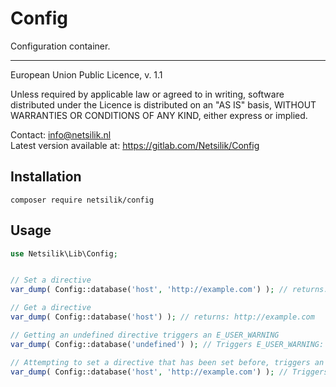 Config
======

Configuration container.

---

European Union Public Licence, v. 1.1

Unless required by applicable law or agreed to in writing, software
distributed under the Licence is distributed on an "AS IS" basis,
WITHOUT WARRANTIES OR CONDITIONS OF ANY KIND, either express or implied.

Contact: info@netsilik.nl  
Latest version available at: https://gitlab.com/Netsilik/Config


Installation
------------

```
composer require netsilik/config
```

Usage
-----

```php
use Netsilik\Lib\Config;


// Set a directive
var_dump( Config::database('host', 'http://example.com') ); // returns: Void

// Get a directive
var_dump( Config::database('host') ); // returns: http://example.com

// Getting an undefined directive triggers an E_USER_WARNING
var_dump( Config::database('undefined') ); // Triggers E_USER_WARNING:  Configuration directive database.undefined undefined in __FILE__ on line __LINE__

// Attempting to set a directive that has been set before, triggers an E_USER_ERROR
var_dump( Config::database('host', 'http://example.com') ); // Triggers E_USER_ERROR: Configuration directive database.host already defined in __FILE__ on line __LINE__
```
